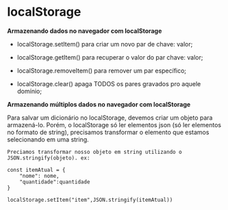  # localStorage

**Armazenando dados no navegador com localStorage**

* localStorage.setItem() para criar um novo par de chave: valor;

* localStorage.getItem() para recuperar o valor do par chave: valor;

* localStorage.removeItem() para remover um par específico;

* localStorage.clear() apaga TODOS os pares gravados pro aquele domínio;


**Armazenando múltiplos dados no navegador com localStorage**

Para salvar um dicionário no localStorage, devemos criar um objeto para armazená-lo. Porém, o localStorage só ler elementos json (só ler elementos no formato de string),
precisamos transformar o elemento que estamos selecionando em uma string.

    Preciamos transformar nosso objeto em string utilizando o JSON.stringify(objeto). ex:

~~~
const itemAtual = {
    "nome": nome,
    "quantidade":quantidade
}
    
localStorage.setItem("item",JSON.stringify(itemAtual))
~~~
